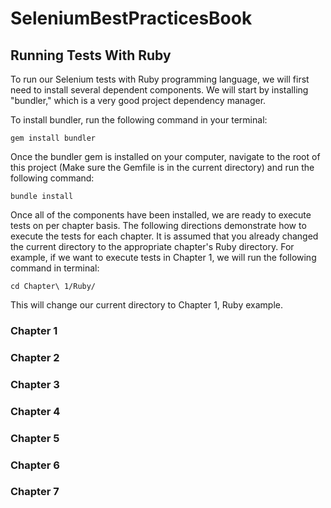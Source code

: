 SeleniumBestPracticesBook
=========================

              

## Running Tests With Ruby

To run our Selenium tests with Ruby programming language, we will first need to install several dependent components. We will start by installing "bundler," which is a very good project dependency manager.

To install bundler, run the following command in your terminal:  
```
gem install bundler
```

Once the bundler gem is installed on your computer, navigate to the root of this project (Make sure the Gemfile is in the current directory) and run the following command:
```
bundle install
```

Once all of the components have been installed, we are ready to execute tests on per chapter basis. The following directions demonstrate how to execute the tests for each chapter. It is assumed that you already changed the current directory to the appropriate chapter's Ruby directory. For example, if we want to execute tests in Chapter 1, we will run the following command in terminal:

```
cd Chapter\ 1/Ruby/
```

This will change our current directory to Chapter 1, Ruby example.

### Chapter 1
### Chapter 2
### Chapter 3
### Chapter 4
### Chapter 5
### Chapter 6
### Chapter 7